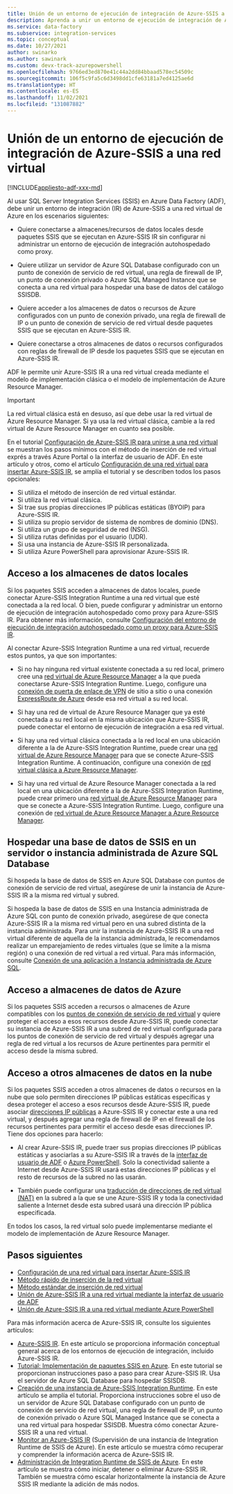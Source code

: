 ```yaml
---
title: Unión de un entorno de ejecución de integración de Azure-SSIS a una red virtual
description: Aprenda a unir un entorno de ejecución de integración de Azure-SSIS a una red virtual.
ms.service: data-factory
ms.subservice: integration-services
ms.topic: conceptual
ms.date: 10/27/2021
author: swinarko
ms.author: sawinark
ms.custom: devx-track-azurepowershell
ms.openlocfilehash: 9766ed3ed870e41c44a2dd84bbaad578ec54509c
ms.sourcegitcommit: 106f5c9fa5c6d3498dd1cfe63181a7ed4125ae6d
ms.translationtype: HT
ms.contentlocale: es-ES
ms.lasthandoff: 11/02/2021
ms.locfileid: "131087882"
---
```

# <a name="join-azure-ssis-integration-runtime-to-a-virtual-network"></a>Unión de un entorno de ejecución de integración de Azure-SSIS a una red virtual

[!INCLUDE[appliesto-adf-xxx-md](includes/appliesto-adf-xxx-md.md)]

Al usar SQL Server Integration Services (SSIS) en Azure Data Factory (ADF), debe unir un entorno de integración (IR) de Azure-SSIS a una red virtual de Azure en los escenarios siguientes:

- Quiere conectarse a almacenes/recursos de datos locales desde paquetes SSIS que se ejecutan en Azure-SSIS IR sin configurar ni administrar un entorno de ejecución de integración autohospedado como proxy.

- Quiere utilizar un servidor de Azure SQL Database configurado con un punto de conexión de servicio de red virtual, una regla de firewall de IP, un punto de conexión privado o Azure SQL Managed Instance que se conecta a una red virtual para hospedar una base de datos del catálogo SSISDB.

- Quiere acceder a los almacenes de datos o recursos de Azure configurados con un punto de conexión privado, una regla de firewall de IP o un punto de conexión de servicio de red virtual desde paquetes SSIS que se ejecutan en Azure-SSIS IR.

- Quiere conectarse a otros almacenes de datos o recursos configurados con reglas de firewall de IP desde los paquetes SSIS que se ejecutan en Azure-SSIS IR.

ADF le permite unir Azure-SSIS IR a una red virtual creada mediante el modelo de implementación clásica o el modelo de implementación de Azure Resource Manager.

> [!IMPORTANT]
> La red virtual clásica está en desuso, así que debe usar la red virtual de Azure Resource Manager. Si ya usa la red virtual clásica, cambie a la red virtual de Azure Resource Manager en cuanto sea posible.

En el tutorial [Configuración de Azure-SSIS IR para unirse a una red virtual](tutorial-deploy-ssis-virtual-network.md) se muestran los pasos mínimos con el método de inserción de red virtual exprés a través Azure Portal o la interfaz de usuario de ADF. En este artículo y otros, como el artículo [Configuración de una red virtual para insertar Azure-SSIS IR](azure-ssis-integration-runtime-virtual-network-configuration.md), se amplía el tutorial y se describen todos los pasos opcionales:

- Si utiliza el método de inserción de red virtual estándar.
- Si utiliza la red virtual clásica.
- Si trae sus propias direcciones IP públicas estáticas (BYOIP) para Azure-SSIS IR.
- Si utiliza su propio servidor de sistema de nombres de dominio (DNS).
- Si utiliza un grupo de seguridad de red (NSG).
- Si utiliza rutas definidas por el usuario (UDR).
- Si usa una instancia de Azure-SSIS IR personalizada.
- Si utiliza Azure PowerShell para aprovisionar Azure-SSIS IR.

## <a name="access-to-on-premises-data-stores"></a>Acceso a los almacenes de datos locales

Si los paquetes SSIS acceden a almacenes de datos locales, puede conectar Azure-SSIS Integration Runtime a una red virtual que esté conectada a la red local. O bien, puede configurar y administrar un entorno de ejecución de integración autohospedado como proxy para Azure-SSIS IR. Para obtener más información, consulte [Configuración del entorno de ejecución de integración autohospedado como un proxy para Azure-SSIS IR](self-hosted-integration-runtime-proxy-ssis.md). 

Al conectar Azure-SSIS Integration Runtime a una red virtual, recuerde estos puntos, ya que son importantes: 

- Si no hay ninguna red virtual existente conectada a su red local, primero cree una [red virtual de Azure Resource Manager](../virtual-network/quick-create-portal.md#create-a-virtual-network) a la que pueda conectarse Azure-SSIS Integration Runtime. Luego, configure una [conexión de puerta de enlace de VPN](../vpn-gateway/vpn-gateway-howto-site-to-site-classic-portal.md) de sitio a sitio o una conexión [ExpressRoute de Azure](../expressroute/expressroute-howto-linkvnet-classic.md) desde esa red virtual a su red local. 

- Si hay una red de virtual de Azure Resource Manager que ya esté conectada a su red local en la misma ubicación que Azure-SSIS IR, puede conectar el entorno de ejecución de integración a esa red virtual. 

- Si hay una red virtual clásica conectada a la red local en una ubicación diferente a la de Azure-SSIS Integration Runtime, puede crear una [red virtual de Azure Resource Manager](../virtual-network/quick-create-portal.md#create-a-virtual-network) para que se conecte Azure-SSIS Integration Runtime. A continuación, configure una conexión de [red virtual clásica a Azure Resource Manager](../vpn-gateway/vpn-gateway-connect-different-deployment-models-portal.md). 
 
- Si hay una red virtual de Azure Resource Manager conectada a la red local en una ubicación diferente a la de Azure-SSIS Integration Runtime, puede crear primero una [red virtual de Azure Resource Manager](../virtual-network/quick-create-portal.md#create-a-virtual-network) para que se conecte a Azure-SSIS Integration Runtime. Luego, configure una conexión de [red virtual de Azure Resource Manager a Azure Resource Manager](../vpn-gateway/vpn-gateway-howto-vnet-vnet-resource-manager-portal.md). 

## <a name="hosting-ssisdb-in-azure-sql-database-server-or-managed-instance"></a>Hospedar una base de datos de SSIS en un servidor o instancia administrada de Azure SQL Database

Si hospeda la base de datos de SSIS en Azure SQL Database con puntos de conexión de servicio de red virtual, asegúrese de unir la instancia de Azure-SSIS IR a la misma red virtual y subred.

Si hospeda la base de datos de SSIS en una Instancia administrada de Azure SQL con punto de conexión privado, asegúrese de que conecta Azure-SSIS IR a la misma red virtual pero en una subred distinta de la instancia administrada. Para unir la instancia de Azure-SSIS IR a una red virtual diferente de aquella de la instancia administrada, le recomendamos realizar un emparejamiento de redes virtuales (que se limite a la misma región) o una conexión de red virtual a red virtual. Para más información, consulte [Conexión de una aplicación a Instancia administrada de Azure SQL](../azure-sql/managed-instance/connect-application-instance.md).

## <a name="access-to-azure-data-stores"></a>Acceso a almacenes de datos de Azure

Si los paquetes SSIS acceden a recursos o almacenes de Azure compatibles con los [puntos de conexión de servicio de red virtual](../virtual-network/virtual-network-service-endpoints-overview.md) y quiere proteger el acceso a esos recursos desde Azure-SSIS IR, puede conectar su instancia de Azure-SSIS IR a una subred de red virtual configurada para los puntos de conexión de servicio de red virtual y después agregar una regla de red virtual a los recursos de Azure pertinentes para permitir el acceso desde la misma subred.

## <a name="access-to-other-cloud-data-stores"></a>Acceso a otros almacenes de datos en la nube

Si los paquetes SSIS acceden a otros almacenes de datos o recursos en la nube que solo permiten direcciones IP públicas estáticas específicas y desea proteger el acceso a esos recursos desde Azure-SSIS IR, puede asociar [direcciones IP públicas](../virtual-network/virtual-network-public-ip-address.md) a Azure-SSIS IR y conectar este a una red virtual, y después agregar una regla de firewall de IP en el firewall de los recursos pertinentes para permitir el acceso desde esas direcciones IP. Tiene dos opciones para hacerlo: 

- Al crear Azure-SSIS IR, puede traer sus propias direcciones IP públicas estáticas y asociarlas a su Azure-SSIS IR a través de la [interfaz de usuario de ADF](join-azure-ssis-integration-runtime-virtual-network-ui.md) o [Azure PowerShell](join-azure-ssis-integration-runtime-virtual-network-powershell.md). Solo la conectividad saliente a Internet desde Azure-SSIS IR usará estas direcciones IP públicas y el resto de recursos de la subred no las usarán.

- También puede configurar una [traducción de direcciones de red virtual (NAT)](../virtual-network/nat-gateway/nat-overview.md) en la subred a la que se une Azure-SSIS IR y toda la conectividad saliente a Internet desde esta subred usará una dirección IP pública especificada.

En todos los casos, la red virtual solo puede implementarse mediante el modelo de implementación de Azure Resource Manager.

## <a name="next-steps"></a>Pasos siguientes

- [Configuración de una red virtual para insertar Azure-SSIS IR](azure-ssis-integration-runtime-virtual-network-configuration.md)
- [Método rápido de inserción de la red virtual](azure-ssis-integration-runtime-express-virtual-network-injection.md)
- [Método estándar de inserción de red virtual](azure-ssis-integration-runtime-standard-virtual-network-injection.md)
- [Unión de Azure-SSIS IR a una red virtual mediante la interfaz de usuario de ADF](join-azure-ssis-integration-runtime-virtual-network-ui.md)
- [Unión de Azure-SSIS IR a una red virtual mediante Azure PowerShell](join-azure-ssis-integration-runtime-virtual-network-powershell.md)

Para más información acerca de Azure-SSIS IR, consulte los siguientes artículos: 

- [Azure-SSIS IR](concepts-integration-runtime.md#azure-ssis-integration-runtime). En este artículo se proporciona información conceptual general acerca de los entornos de ejecución de integración, incluido Azure-SSIS IR. 
- [Tutorial: Implementación de paquetes SSIS en Azure](tutorial-deploy-ssis-packages-azure.md). En este tutorial se proporcionan instrucciones paso a paso para crear Azure-SSIS IR. Usa el servidor de Azure SQL Database para hospedar SSISDB. 
- [Creación de una instancia de Azure-SSIS Integration Runtime](create-azure-ssis-integration-runtime.md). En este artículo se amplía el tutorial. Proporciona instrucciones sobre el uso de un servidor de Azure SQL Database configurado con un punto de conexión de servicio de red virtual, una regla de firewall de IP, un punto de conexión privado o Azure SQL Managed Instance que se conecta a una red virtual para hospedar SSISDB. Muestra cómo conectar Azure-SSIS IR a una red virtual. 
- [Monitor an Azure-SSIS IR](monitor-integration-runtime.md#azure-ssis-integration-runtime) (Supervisión de una instancia de Integration Runtime de SSIS de Azure). En este artículo se muestra cómo recuperar y comprender la información acerca de Azure-SSIS IR.
- [Administración de Integration Runtime de SSIS de Azure](manage-azure-ssis-integration-runtime.md). En este artículo se muestra cómo iniciar, detener o eliminar Azure-SSIS IR. También se muestra cómo escalar horizontalmente la instancia de Azure SSIS IR mediante la adición de más nodos.
